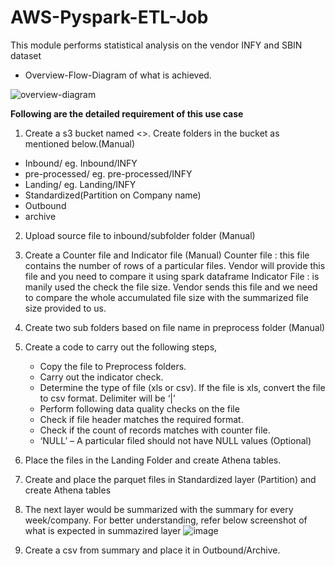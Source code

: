 # AWS-Pyspark-ETL-Job
This module performs statistical analysis on the vendor INFY and SBIN dataset

* Overview-Flow-Diagram of what is achieved.

![overview-diagram](https://user-images.githubusercontent.com/35069575/126752531-697a5a1c-f336-4723-a3fa-1c7c52a8ec4d.jpg)

**Following are the detailed requirement of this use case**
1. Create a s3 bucket named <<bucket name>>. Create folders in the bucket as mentioned below.(Manual)
 * Inbound/<vendor>         eg. Inbound/INFY
 * pre-processed/<vendor>   eg. pre-processed/INFY
 * Landing/<vendor>         eg. Landing/INFY
 * Standardized(Partition on Company name)
 * Outbound
 * archive
2. Upload source file to inbound/subfolder folder (Manual)
3. Create a Counter file and Indicator file (Manual)
  Counter file : this file contains the number of rows of a particular files. Vendor will provide this file and you need to compare it using spark dataframe
  Indicator File : is manily used the check the file size. Vendor sends this file and we need to compare the whole accumulated file size with the summarized file size provided to us.
4. Create two sub folders based on file name in preprocess folder (Manual)
5. Create a code to carry out the following steps,
	* Copy the file to Preprocess folders.
	* Carry out the indicator check.
	* Determine the type of file (xls or csv).  If the file is xls, convert the file to csv format. Delimiter will be ‘|’
	* Perform following data quality checks on the file
	* Check if file header matches the required format.
	* Check if the count of records matches with counter file.
	* ‘NULL’ – A particular filed should not have NULL values (Optional)
6. Place the files in the Landing Folder and create Athena tables.
7. Create and place the parquet files in Standardized layer (Partition) and create Athena tables
8. The next layer would be summarized with the summary for every week/company.
   For better understanding, refer below screenshot of what is expected in summazired layer
   ![image](https://user-images.githubusercontent.com/35069575/126756638-6210f023-02e9-4e79-8afe-bfc093c3d032.png)

9. Create a csv from summary and place it in Outbound/Archive.
